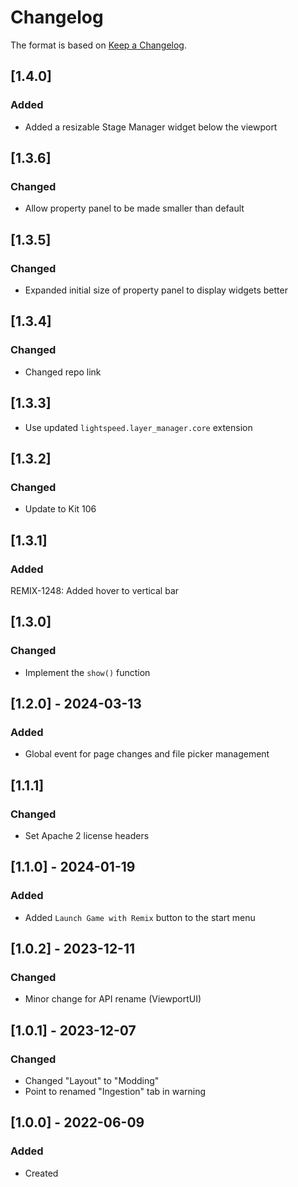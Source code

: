 # Changelog
The format is based on [Keep a Changelog](https://keepachangelog.com/en/1.0.0/).

## [1.4.0]
### Added
- Added a resizable Stage Manager widget below the viewport

## [1.3.6]
### Changed
- Allow property panel to be made smaller than default

## [1.3.5]
### Changed
- Expanded initial size of property panel to display widgets better

## [1.3.4]
### Changed
- Changed repo link

## [1.3.3]
- Use updated `lightspeed.layer_manager.core` extension

## [1.3.2]
### Changed
- Update to Kit 106

## [1.3.1]
### Added
REMIX-1248: Added hover to vertical bar

## [1.3.0]
### Changed
- Implement the `show()` function

## [1.2.0] - 2024-03-13
### Added
- Global event for page changes and file picker management

## [1.1.1]
### Changed
- Set Apache 2 license headers

## [1.1.0] - 2024-01-19
### Added
- Added `Launch Game with Remix` button to the start menu

## [1.0.2] - 2023-12-11
### Changed
- Minor change for API rename (ViewportUI)

## [1.0.1] - 2023-12-07
### Changed
- Changed "Layout" to "Modding"
- Point to renamed "Ingestion" tab in warning

## [1.0.0] - 2022-06-09
### Added
- Created

